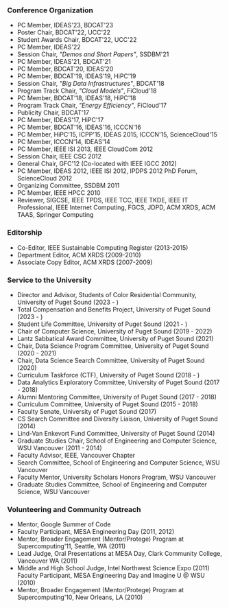 ### Conference Organization

- PC Member, IDEAS'23, BDCAT'23
- Poster Chair, BDCAT'22, UCC'22
- Student Awards Chair, BDCAT'22, UCC'22
- PC Member, IDEAS'22
- Session Chair, _"Demos and Short Papers"_, SSDBM'21
- PC Member, IDEAS'21, BDCAT'21
- PC Member, BDCAT'20, IDEAS'20
- PC Member, BDCAT'19, IDEAS'19, HiPC'19
- Session Chair, _"Big Data Infrastructures"_, BDCAT'18
- Program Track Chair, _"Cloud Models"_, FiCloud'18
- PC Member, BDCAT'18, IDEAS'18, HiPC'18
- Program Track Chair, _"Energy Efficiency"_, FiCloud'17
- Publicity Chair, BDCAT'17
- PC Member, IDEAS'17, HiPC'17
- PC Member, BDCAT'16, IDEAS'16, ICCCN'16
- PC Member, HiPC'15, ICPP'15, IDEAS 2015, ICCCN'15, ScienceCloud'15
- PC Member, ICCCN'14, IDEAS'14
- PC Member, IEEE ISI 2013, IEEE CloudCom 2012
- Session Chair, IEEE CSC 2012
- General Chair, GFC'12 (Co-located with IEEE IGCC 2012)
- PC Member, IDEAS 2012, IEEE ISI 2012, IPDPS 2012 PhD Forum, ScienceCloud 2012
- Organizing Committee, SSDBM 2011
- PC Member, IEEE HPCC 2010
- Reviewer, SIGCSE, IEEE TPDS, IEEE TCC, IEEE TKDE, IEEE IT Professional, IEEE Internet Computing, FGCS, JDPD, ACM XRDS, ACM TAAS, Springer Computing

### Editorship

- Co-Editor, IEEE Sustainable Computing Register (2013-2015)
- Department Editor, ACM XRDS (2009-2010)
- Associate Copy Editor, ACM XRDS (2007-2009)

### Service to the University

- Director and Advisor, Students of Color Residential Community, University of Puget Sound (2023 - )
- Total Compensation and Benefits Project, University of Puget Sound (2023 - )
- Student Life Committee, University of Puget Sound (2021 - )
- Chair of Computer Science, University of Puget Sound (2019 - 2022)
- Lantz Sabbatical Award Committee, University of Puget Sound (2021)
- Chair, Data Science Program Committee, University of Puget Sound (2020 - 2021)
- Chair, Data Science Search Committee, University of Puget Sound (2020)
- Curriculum Taskforce (CTF), University of Puget Sound (2018 - )
- Data Analytics Exploratory Committee, University of Puget Sound (2017 - 2018)
- Alumni Mentoring Committee, University of Puget Sound (2017 - 2018)
- Curriculum Committee, University of Puget Sound (2015 - 2018)
- Faculty Senate, University of Puget Sound (2017)
- CS Search Committee and Diversity Liaison, University of Puget Sound (2014)
- Lind-Van Enkevort Fund Committee, University of Puget Sound (2014)
- Graduate Studies Chair, School of Engineering and Computer Science, WSU Vancouver (2011 - 2014)
- Faculty Advisor, IEEE, Vancouver Chapter
- Search Committee, School of Engineering and Computer Science, WSU Vancouver
- Faculty Mentor, University Scholars Honors Program, WSU Vancouver
- Graduate Studies Committee, School of Engineering and Computer Science, WSU Vancouver

### Volunteering and Community Outreach

- Mentor, Google Summer of Code
- Faculty Participant, MESA Engineering Day (2011, 2012)
- Mentor, Broader Engagement (Mentor/Protege) Program at Supercomputing'11, Seattle, WA (2011)
- Lead Judge, Oral Presentations at MESA Day, Clark Community College, Vancouver WA (2011)
- Middle and High School Judge, Intel Northwest Science Expo (2011)
  Faculty Participant, MESA Engineering Day and Imagine U @ WSU (2010)
- Mentor, Broader Engagement (Mentor/Protege) Program at Supercomputing'10, New Orleans, LA (2010)
